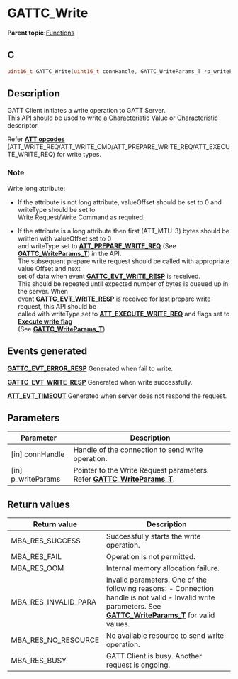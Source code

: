 # GATTC\_Write

**Parent topic:**[Functions](GUID-2C0CF1FA-B4E9-4999-9A93-45A167861CC8.md)

## C

```c
uint16_t GATTC_Write(uint16_t connHandle, GATTC_WriteParams_T *p_writeParams);
```

## Description

GATT Client initiates a write operation to GATT Server.<br />This API should be used to write a Characteristic Value or Characteristic descriptor.

Refer **[ATT opcodes](GUID-0B817A0F-1AA2-42B6-B93A-41A883437B34.md)** \(ATT\_WRITE\_REQ/ATT\_WRITE\_CMD/ATT\_PREPARE\_WRITE\_REQ/ATT\_EXECUTE\_WRITE\_REQ\) for write types.

### Note

Write long attribute:

-   If the attribute is not long attribute, valueOffset should be set to 0 and writeType should be set to<br />Write Request/Write Command as required.

-   If the attribute is a long attribute then first \(ATT\_MTU-3\) bytes should be written with valueOffset set to 0<br />and writeType set to **[ATT\_PREPARE\_WRITE\_REQ](GUID-0B817A0F-1AA2-42B6-B93A-41A883437B34.md)** \(See **[GATTC\_WriteParams\_T](GUID-2D95DF00-4758-4DCE-8562-F6A1A150A365.md)**\) in the API.<br />The subsequent prepare write request should be called with appropriate value Offset and next<br />set of data when event **[GATTC\_EVT\_WRITE\_RESP](GUID-506F6039-E62F-4121-8CA8-2335BAF7EFB6.md)** is received.<br />This should be repeated until expected number of bytes is queued up in the server. When<br />event **[GATTC\_EVT\_WRITE\_RESP](GUID-506F6039-E62F-4121-8CA8-2335BAF7EFB6.md)** is received for last prepare write request, this API should be<br />called with writeType set to **[ATT\_EXECUTE\_WRITE\_REQ](GUID-0B817A0F-1AA2-42B6-B93A-41A883437B34.md)** and flags set to **[Execute write flag](GUID-7BF1A469-FF25-4B96-A00D-37950A19F64B.md)**<br />\(See **[GATTC\_WriteParams\_T](GUID-2D95DF00-4758-4DCE-8562-F6A1A150A365.md)**\)


## Events generated

**[GATTC\_EVT\_ERROR\_RESP](GUID-506F6039-E62F-4121-8CA8-2335BAF7EFB6.md)** Generated when fail to write.

**[GATTC\_EVT\_WRITE\_RESP](GUID-506F6039-E62F-4121-8CA8-2335BAF7EFB6.md)** Generated when write successfully.

**[ATT\_EVT\_TIMEOUT](GUID-506F6039-E62F-4121-8CA8-2335BAF7EFB6.md)** Generated when server does not respond the request.

## Parameters

|Parameter|Description|
|---------|-----------|
|\[in\] connHandle|Handle of the connection to send write operation.|
|\[in\] p\_writeParams|Pointer to the Write Request parameters. Refer **[GATTC\_WriteParams\_T](GUID-2D95DF00-4758-4DCE-8562-F6A1A150A365.md)**.|

## Return values

|Return value|Description|
|------------|-----------|
|MBA\_RES\_SUCCESS|Successfully starts the write operation.|
|MBA\_RES\_FAIL|Operation is not permitted.|
|MBA\_RES\_OOM|Internal memory allocation failure.|
|MBA\_RES\_INVALID\_PARA|Invalid parameters. One of the following reasons: - Connection handle is not valid - Invalid write parameters. See **[GATTC\_WriteParams\_T](GUID-2D95DF00-4758-4DCE-8562-F6A1A150A365.md)** for valid values.|
|MBA\_RES\_NO\_RESOURCE|No available resource to send write operation.|
|MBA\_RES\_BUSY|GATT Client is busy. Another request is ongoing.|

